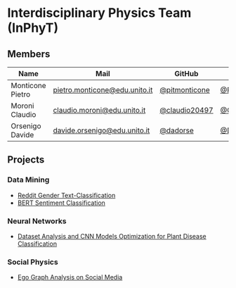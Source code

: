 # Interdisciplinary Physics Team (InPhyT)

## Members 

| Name  | Mail | GitHub | Twitter |
| ---- | ---- | ---- | ---- |
| Monticone Pietro | [pietro.monticone@edu.unito.it](pietro.monticone@edu.unito.it) | [@pitmonticone](https://github.com/pitmonticone) | [@PietroMonticone](https://twitter.com/PietroMonticone) |
| Moroni Claudio | [claudio.moroni@edu.unito.it](claudio.moroni@edu.unito.it) | [@claudio20497](https://github.com/claudio20497) |[@ClaudioMoroni3](https://twitter.com/ClaudioMoroni3)|
| Orsenigo Davide |[davide.orsenigo@edu.unito.it](davide.orsenigo@edu.unito.it) | [@dadorse](https://github.com/dadorse) | [@DavideOrsenigo]()|

## Projects

### Data Mining 

* [Reddit Gender Text-Classification](https://inphyt.github.io/DataMiningChallange/)
* [BERT Sentiment Classification](https://inphyt.github.io/DataMiningBert/)

### Neural Networks
* [Dataset Analysis and CNN Models Optimization for Plant Disease Classification](https://inphyt.github.io/NeuralNetworksProject/)

### Social Physics

* [Ego Graph Analysis on Social Media](inphyt.github.io/SocialPhysicsProject/)
